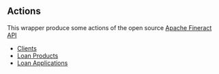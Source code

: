 

## Actions
 This wrapper produce some actions of the open source [Apache Fineract API](https://demo.openmf.org/api-docs/apiLive.htm#top) <br/>
 
 - [Clients](clients.md)
 - [Loan Products](loan-products.md)
 - [Loan Applications](loan-applications.md)